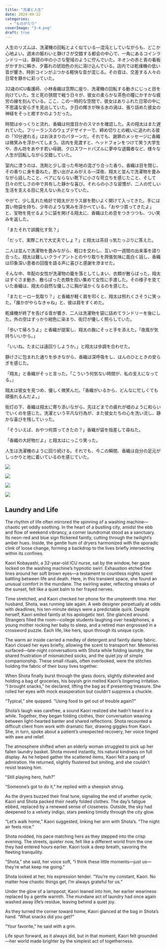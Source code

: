 ```yaml
---
title: "洗濯と人生"
date: 2024-09-22
categories: 
  - "ものがたり"
coverImage: "3-4.png"
draft: true
---
```


人生のリズムは、洗濯機の回転とよく似ている―混沌としていながらも、どこか心地よい。週末の賑わいと静けさが交錯する都会の中心で、一角にあるコインランドリーは、静寂の中の小さな聖域のように佇んでいた。ネオンの赤と青の看板がかすかに瞬き、夕暮れの琥珀色の光に溶け込んでいる。店内では乾燥機の低い音が響き、時折コインがぶつかる軽快な音が混じる。その音は、交差する人々の日常を静かに彩っていた。

32歳のICU看護師、小林香織は窓際に座り、洗濯機の回転する動きにじっと目を向けていた。生と死の狭間で戦う日々が、彼女の柔らかな茶色の瞳にかすかな疲労の線を刻んでいる。ここ、この一時的な空間で、彼女はありふれた日常の中に不思議な安らぎを見出していた。夕日の輝きが映る水の渦は、張り詰めた彼女の神経をそっと癒すかのようだった。

時間はゆっくりと流れ、香織は何度目かのスマホを確認した。夫の翔太はまた遅れていた。フリーランスのウェブデザイナーで、締め切りとの戦いに追われる彼の「10分遅れる」はお決まりのパターンだ。それでも、謝罪のメッセージに香織は微笑みを浮かべてしまう。店内を見渡すと、ヘッドフォンをつけて笑う大学生や、赤ん坊をあやす若い母親、クロスワードパズルに夢中な退職者など、様々な人生が回転しながら交錯していた。

室内に漂うのは、洗剤と少し湿った布地の混ざり合った香り。香織は目を閉じ、その香りに身を委ねた。思い出がよみがえる―深夜、翔太と並んで洗濯物を畳みながら話したこと、ペアにならない靴下に小さな苛立ちを感じたこと、そして日々の忙しさの中で共有した静かな喜び。それらの小さな習慣が、二人の忙しい生活を支える目に見えない糸となっていた。

やがて、少し乱れた格好で翔太がガラス扉を勢いよく開けて入ってきた。手には買い物袋を持ち、少年のような笑みを浮かべている。「おやつ買ってきたよ」と、宝物を見せるように袋を掲げる翔太に、香織はため息をつきつつも、つい笑みを返した。

「またそれで誤魔化す気？」

「だって、実際これで大丈夫でしょ？」と翔太は茶目っ気たっぷりに答えた。

二人は並んで洗濯物を畳みながら、軽口を交わし、互いの一週間の出来事を語り合った。翔太は難しいクライアントとのやり取りを誇張気味に面白く話し、香織は印象深い患者の回復を語る声に喜びと感謝を滲ませた。

そんな中、年配の女性が洗濯物の籠を落としてしまい、衣類が散らばった。翔太はすぐさま動き、散らばった衣類を拾い集めて女性に手渡した。その様子を見ていた香織は、翔太の自然な優しさに胸が温かくなるのを感じた。

「またヒーロー気取り？」と香織が軽く肩を叩くと、翔太は照れくさそうに笑った。「誰かがやらなきゃね」と、彼は肩をすくめた。

乾燥機が終了を告げる音が響き、二人は洗濯物を袋に詰めてランドリーを後にした。外の空はすっかり紺色に染まり、街灯が優しく照らしていた。

「歩いて帰ろうよ」と香織が提案し、翔太の腕にそっと手を添えた。「夜風が気持ちいいから。」

「いいね。たまには遠回りしようか。」と翔太は歩調を合わせた。

静けさに包まれた通りを歩きながら、香織は深呼吸をし、ほんのひとときの安らぎを感じた。

「翔太」と香織がそっと言った。「こういう何気ない時間が、私の支えになってる。」

翔太は彼女を見つめ、優しく微笑んだ。「香織がいるから、どんなに忙しくても頑張れるんだよ。」

街灯の下、香織は翔太に寄り添いながら、先ほどまでの疲れが嘘のように和らいでいくのを感じた。洗濯という平凡な行為が、また彼女たちの心を洗い流し、静かな喜びを残していった。

「そういえば、おやつ何買ってきたの？」香織が袋を指差して尋ねた。

「香織の大好物だよ」と翔太はにっこり笑った。

人生は洗濯機のように回り続ける。それでも、今この瞬間、香織は自分の足元がしっかりと地に着いているのを感じていた。

![](images/1-4-1024x585.png)

![](images/2-4-1024x585.png)

![](images/3-4-1024x585.png)

![](images/4-4-1024x585.png)

## **Laundry and Life**

The rhythm of life often mirrored the spinning of a washing machine—chaotic yet oddly soothing. In the heart of a bustling city, amidst the ebb and flow of weekend vibrancy, a corner laundromat stood as a sanctuary. Its neon-red and blue sign flickered faintly, cutting through the twilight’s amber hues. Inside, the gentle hum of dryers harmonized with the sporadic clink of loose change, forming a backdrop to the lives briefly intersecting within its confines.

Kaori Kobayashi, a 32-year-old ICU nurse, sat by the window, her gaze locked on the washing machine’s hypnotic swirl. Exhaustion etched fine lines around her soft brown eyes—a testament to countless nights spent battling between life and death. Here, in this transient space, she found an unusual comfort in the mundane. The swirling water, reflecting streaks of the sunset, felt like a quiet balm to her frayed nerves.

Time stretched, and Kaori checked her phone for the umpteenth time. Her husband, Shota, was running late again. A web designer perpetually at odds with deadlines, his ten-minute delays were a predictable quirk. Despite herself, Kaori smiled faintly at his apologetic text. She glanced around. Strangers filled the room—college students laughing over headphones, a young mother rocking her baby to sleep, and a retired man engrossed in a crossword puzzle. Each life, like hers, spun through its unique cycle.

The warm air inside carried a medley of detergent and faintly damp fabric. Kaori closed her eyes briefly, allowing the scent to transport her. Memories surfaced—late-night conversations with Shota while folding laundry, the shared frustration of mismatched socks, and the quiet joy of simple companionship. These small rituals, often overlooked, were the stitches holding the fabric of their busy lives together.

When Shota finally burst through the glass doors, slightly disheveled and holding a bag of groceries, his boyish grin melted Kaori’s lingering irritation. “I brought snacks,” he declared, lifting the bag as if presenting treasure. She rolled her eyes with mock exasperation but couldn’t suppress a chuckle.

“Typical,” she quipped. “Using food to get out of trouble again?”

Shota’s laugh was carefree, a sound Kaori realized she hadn’t heard in a while. Together, they began folding clothes, their conversation weaving between light-hearted banter and shared reflections. Shota recounted a difficult client from work with dramatic flair, drawing giggles from Kaori. She, in turn, spoke about a patient’s unexpected recovery, her voice tinged with awe and relief.

The atmosphere shifted when an elderly woman struggled to pick up her fallen laundry basket. Shota moved instantly, his natural kindness on full display. As he helped gather the scattered items, Kaori felt a pang of admiration. He returned, slightly flustered but smiling, and she couldn’t resist teasing him.

“Still playing hero, huh?”

“Someone’s got to do it,” he replied with a sheepish shrug.

As the dryers buzzed their final tune, signaling the end of another cycle, Kaori and Shota packed their neatly folded clothes. The day’s fatigue ebbed, replaced by a renewed sense of closeness. Outside, the sky had deepened to a velvety indigo, stars peeking timidly through the city glow.

“Let’s walk home,” Kaori suggested, linking her arm with Shota’s. “The night air feels nice.”

Shota nodded, his pace matching hers as they stepped into the crisp evening. The streets, quieter now, felt like a different world from the one they had entered hours earlier. Kaori took a deep breath, savoring the fleeting tranquility.

“Shota,” she said, her voice soft, “I think these little moments—just us—they’re what keep me going.”

Shota looked at her, his expression tender. “You’re my constant, Kaori. No matter how chaotic things get, I’m always grateful for us.”

Under the glow of a lamppost, Kaori leaned into him, her earlier weariness replaced by a gentle warmth. The mundane act of laundry had once again washed away life’s residue, leaving behind a quiet joy.

As they turned the corner toward home, Kaori glanced at the bag in Shota’s hand. “What snacks did you get?”

“Your favorite,” he said with a grin.

Life spun forward, as it always did, but in that moment, Kaori felt grounded—her world made brighter by the simplest act of togetherness.
